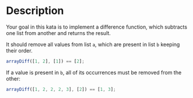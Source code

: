 # Description

Your goal in this kata is to implement a difference function, which subtracts one list from another and returns the result.

It should remove all values from list `a`, which are present in list `b` keeping their order.

```javascript
arrayDiff([1, 2], [1]) == [2];
```

If a value is present in `b`, all of its occurrences must be removed from the other:

```javascript
arrayDiff([1, 2, 2, 2, 3], [2]) == [1, 3];
```
